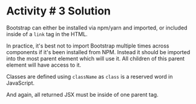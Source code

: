 # Activity # 3 Solution

Bootstrap can either be installed via npm/yarn and imported, or included inside of a `link` tag in the HTML. 

In practice, it's best not to import Bootstrap multiple times across components if it's been installed from NPM. Instead it should be imported into the most parent element which will use it. All children of this parent element will have access to it.

Classes are defined using `className` as `class` is a reserved word in JavaScript.

And again, all returned JSX must be inside of one parent tag.
